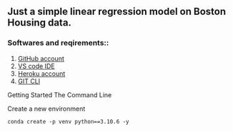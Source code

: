 ##  Just a simple linear regression model on Boston Housing data.
### Softwares and reqirements::

1. [GitHub account](https://github.com)
2. [VS code IDE](https://code.visualstudio.com/)
3. [Heroku account](https://www.heroku.com/)
4. [GIT CLI](https://git-scm.com/book/en/v2/Getting-Started-The-Command-Line)

Getting Started The Command Line

Create a new environment

```
conda create -p venv python==3.10.6 -y
```